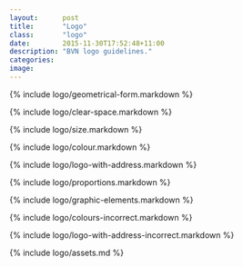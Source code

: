 ```yaml
---
layout:      post
title:       "Logo"
class:       "logo"
date:        2015-11-30T17:52:48+11:00
description: "BVN logo guidelines."
categories:
image: 
---
```


{% include logo/geometrical-form.markdown %}

{% include logo/clear-space.markdown %}

{% include logo/size.markdown %}

{% include logo/colour.markdown %}

{% include logo/logo-with-address.markdown %}

{% include logo/proportions.markdown %}

{% include logo/graphic-elements.markdown %}

{% include logo/colours-incorrect.markdown %}

{% include logo/logo-with-address-incorrect.markdown %}

{% include logo/assets.md %}
